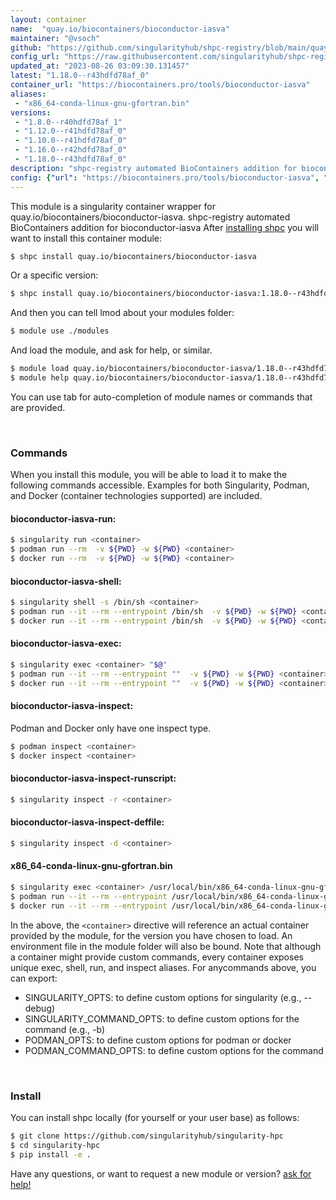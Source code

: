 ```yaml
---
layout: container
name:  "quay.io/biocontainers/bioconductor-iasva"
maintainer: "@vsoch"
github: "https://github.com/singularityhub/shpc-registry/blob/main/quay.io/biocontainers/bioconductor-iasva/container.yaml"
config_url: "https://raw.githubusercontent.com/singularityhub/shpc-registry/main/quay.io/biocontainers/bioconductor-iasva/container.yaml"
updated_at: "2023-08-26 03:09:30.131457"
latest: "1.18.0--r43hdfd78af_0"
container_url: "https://biocontainers.pro/tools/bioconductor-iasva"
aliases:
 - "x86_64-conda-linux-gnu-gfortran.bin"
versions:
 - "1.8.0--r40hdfd78af_1"
 - "1.12.0--r41hdfd78af_0"
 - "1.10.0--r41hdfd78af_0"
 - "1.16.0--r42hdfd78af_0"
 - "1.18.0--r43hdfd78af_0"
description: "shpc-registry automated BioContainers addition for bioconductor-iasva"
config: {"url": "https://biocontainers.pro/tools/bioconductor-iasva", "maintainer": "@vsoch", "description": "shpc-registry automated BioContainers addition for bioconductor-iasva", "latest": {"1.18.0--r43hdfd78af_0": "sha256:f037c5224d8559e3d411199ac036f6b39ecf9c585dbe03eb939d03071b38c539"}, "tags": {"1.8.0--r40hdfd78af_1": "sha256:f7aaf404d78ff993a53528403617218ae1e252c08e9f0aff5f34b68fc576ba28", "1.12.0--r41hdfd78af_0": "sha256:6721cb2d90391960ac064dac6916c4b8d1f715820cd0cf64eaded1c55daa3e72", "1.10.0--r41hdfd78af_0": "sha256:7f46a9417c19cf94f18c3e879169f95370f9245cbaf926ef2ea18abad36e6d7e", "1.16.0--r42hdfd78af_0": "sha256:6cf1f57887fe288071fc8e55cdc728c140d9205fc8a29bf9b0aa0b713d6d9111", "1.18.0--r43hdfd78af_0": "sha256:f037c5224d8559e3d411199ac036f6b39ecf9c585dbe03eb939d03071b38c539"}, "docker": "quay.io/biocontainers/bioconductor-iasva", "aliases": {"x86_64-conda-linux-gnu-gfortran.bin": "/usr/local/bin/x86_64-conda-linux-gnu-gfortran.bin"}}
---
```


This module is a singularity container wrapper for quay.io/biocontainers/bioconductor-iasva.
shpc-registry automated BioContainers addition for bioconductor-iasva
After [installing shpc](#install) you will want to install this container module:


```bash
$ shpc install quay.io/biocontainers/bioconductor-iasva
```

Or a specific version:

```bash
$ shpc install quay.io/biocontainers/bioconductor-iasva:1.18.0--r43hdfd78af_0
```

And then you can tell lmod about your modules folder:

```bash
$ module use ./modules
```

And load the module, and ask for help, or similar.

```bash
$ module load quay.io/biocontainers/bioconductor-iasva/1.18.0--r43hdfd78af_0
$ module help quay.io/biocontainers/bioconductor-iasva/1.18.0--r43hdfd78af_0
```

You can use tab for auto-completion of module names or commands that are provided.

<br>

### Commands

When you install this module, you will be able to load it to make the following commands accessible.
Examples for both Singularity, Podman, and Docker (container technologies supported) are included.

#### bioconductor-iasva-run:

```bash
$ singularity run <container>
$ podman run --rm  -v ${PWD} -w ${PWD} <container>
$ docker run --rm  -v ${PWD} -w ${PWD} <container>
```

#### bioconductor-iasva-shell:

```bash
$ singularity shell -s /bin/sh <container>
$ podman run --it --rm --entrypoint /bin/sh  -v ${PWD} -w ${PWD} <container>
$ docker run --it --rm --entrypoint /bin/sh  -v ${PWD} -w ${PWD} <container>
```

#### bioconductor-iasva-exec:

```bash
$ singularity exec <container> "$@"
$ podman run --it --rm --entrypoint ""  -v ${PWD} -w ${PWD} <container> "$@"
$ docker run --it --rm --entrypoint ""  -v ${PWD} -w ${PWD} <container> "$@"
```

#### bioconductor-iasva-inspect:

Podman and Docker only have one inspect type.

```bash
$ podman inspect <container>
$ docker inspect <container>
```

#### bioconductor-iasva-inspect-runscript:

```bash
$ singularity inspect -r <container>
```

#### bioconductor-iasva-inspect-deffile:

```bash
$ singularity inspect -d <container>
```


#### x86_64-conda-linux-gnu-gfortran.bin

```bash
$ singularity exec <container> /usr/local/bin/x86_64-conda-linux-gnu-gfortran.bin
$ podman run --it --rm --entrypoint /usr/local/bin/x86_64-conda-linux-gnu-gfortran.bin   -v ${PWD} -w ${PWD} <container> -c " $@"
$ docker run --it --rm --entrypoint /usr/local/bin/x86_64-conda-linux-gnu-gfortran.bin   -v ${PWD} -w ${PWD} <container> -c " $@"
```



In the above, the `<container>` directive will reference an actual container provided
by the module, for the version you have chosen to load. An environment file in the
module folder will also be bound. Note that although a container
might provide custom commands, every container exposes unique exec, shell, run, and
inspect aliases. For anycommands above, you can export:

 - SINGULARITY_OPTS: to define custom options for singularity (e.g., --debug)
 - SINGULARITY_COMMAND_OPTS: to define custom options for the command (e.g., -b)
 - PODMAN_OPTS: to define custom options for podman or docker
 - PODMAN_COMMAND_OPTS: to define custom options for the command

<br>

### Install

You can install shpc locally (for yourself or your user base) as follows:

```bash
$ git clone https://github.com/singularityhub/singularity-hpc
$ cd singularity-hpc
$ pip install -e .
```

Have any questions, or want to request a new module or version? [ask for help!](https://github.com/singularityhub/singularity-hpc/issues)